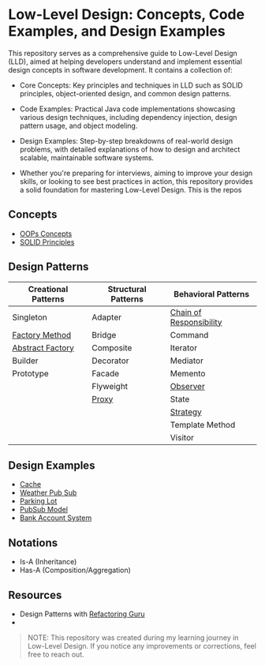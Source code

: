 # Low-Level Design: Concepts, Code Examples, and Design Examples

This repository serves as a comprehensive guide to Low-Level Design (LLD), aimed at helping developers understand and implement essential design concepts in software development. It contains a collection of:

- Core Concepts: Key principles and techniques in LLD such as SOLID principles, object-oriented design, and common design patterns.
- Code Examples: Practical Java code implementations showcasing various design techniques, including dependency injection, design pattern usage, and object modeling.
- Design Examples: Step-by-step breakdowns of real-world design problems, with detailed explanations of how to design and architect scalable, maintainable software systems.

- Whether you're preparing for interviews, aiming to improve your design skills, or looking to see best practices in action, this repository provides a solid foundation for mastering Low-Level Design.
This is the repos


## Concepts

- [OOPs Concepts](./concepts/oops/four-pillars)
- [SOLID Principles](concepts/solid-principles/solid-principles.md)


## Design Patterns

| Creational Patterns                                                | Structural Patterns                        | Behavioral Patterns                            |
|--------------------------------------------------------------------|--------------------------------------------|------------------------------------------------|
| Singleton                                                          | Adapter                                    | [Chain of Responsibility](./concepts/design-patterns/chain-of-responsibility.md)                    |
| [Factory Method](./concepts/design-patterns/factory.md)            | Bridge                                     | Command                                        |
| [Abstract Factory](./concepts/design-patterns/abstract-factory.md) | Composite                                  | Iterator                                       |
| Builder                                                            | Decorator                                  | Mediator                                       |
| Prototype                                                          | Facade                                     | Memento                                        |
|                                                                    | Flyweight                                  | [Observer](concepts/design-patterns/observer.md) |
|                                                                    | [Proxy](concepts/design-patterns/proxy.md) | State                                          |
|                                                                    |                                            | [Strategy](concepts/design-patterns/strategy.md) |
|                                                                    |                                            | Template Method                                |
|                                                                    |                                            | Visitor                                        |

## Design Examples

- [Cache](./problems/LRU-based-cache.md)
- [Weather Pub Sub](./problems/weather-pub-sub)
- [Parking Lot](./problems/parking-lot.md)
- [PubSub Model](./problems/pub-sub-model.md)
- [Bank Account System](./problems/bank-account-system.md)


## Notations
- Is-A (Inheritance)
- Has-A (Composition/Aggregation)

## Resources

- Design Patterns with [Refactoring Guru](https://refactoring.guru)
- 

> NOTE: This repository was created during my learning journey in Low-Level Design. If you notice any improvements or corrections, feel free to reach out.